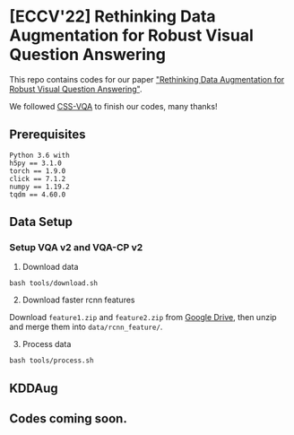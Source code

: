 # [ECCV'22] Rethinking Data Augmentation for Robust Visual Question Answering

This repo contains codes for our paper ["Rethinking Data Augmentation for Robust Visual Question Answering"](https://arxiv.org/abs/2207.08739). 

We followed [CSS-VQA](https://github.com/yanxinzju/CSS-VQA) to finish our codes, many thanks!

## Prerequisites

```
Python 3.6 with 
h5py == 3.1.0
torch == 1.9.0
click == 7.1.2
numpy == 1.19.2
tqdm == 4.60.0
```

## Data Setup 

### Setup VQA v2 and VQA-CP v2
1. Download data
```
bash tools/download.sh
```

2. Download faster rcnn features

Download `feature1.zip` and `feature2.zip` from [Google Drive](https://drive.google.com/drive/folders/1v0alq1zD4DuMCwlvBkikC96LuYIGbTq_), then unzip and merge them into `data/rcnn_feature/`.

3. Process data
```
bash tools/process.sh
```

## KDDAug 

## Codes coming soon.
